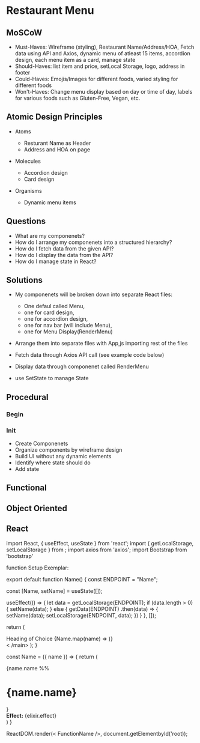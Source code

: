 # Restaurant Menu

## MoSCoW
- Must-Haves: Wireframe (styling), Restaurant Name/Address/HOA, Fetch data using API and Axios, dynamic menu of atleast 15 items, accordion design, each menu item as a card, manage state
- Should-Haves: list item and price, setLocal Storage, logo, address in footer
- Could-Haves: Emojis/Images for different foods, varied styling for different foods
- Won't-Haves: Change menu display based on day or time of day, labels for various foods such as Gluten-Free, Vegan, etc.


## Atomic Design Principles
- Atoms
    * Resturant Name as Header
    * Address and HOA on page
      
- Molecules
    * Accordion design
    * Card design
      
- Organisms
    * Dynamic menu items

## Questions
  - What are my componenets?
  - How do I arrange my componenets into a structured hierarchy?
  - How do I fetch data from the given API?
  - How do I display the data from the API?
  - How do I manage state in React?


## Solutions
- My componenets will be broken down into separate React files:
  * One defaul called Menu,
  * one for card design,
  * one for accordion design,
  * one for nav bar (will include Menu),
  * one for Menu Display(RenderMenu)
 
    
- Arrange them into separate files with App,js importing rest of the files
- Fetch data through Axios API call (see example code below)
- Display data through componenet called RenderMenu
- use SetState to manage State
## Procedural

### Begin
### Init
- Create Componenets
- Organize components by wireframe design
- Build UI without any dynamic elements
- Identify where state should do
- Add state



## Functional

## Object Oriented

## React 
import React, { useEffect, useState } from 'react';
import { getLocalStorage, setLocalStorage } from ;
import axios from 'axios';
import Bootstrap from 'bootstrap'

function Setup Exemplar:

export default function Name() {
const ENDPOINT = "Name";

const [Name, setName] = useState([]);

useEffect(() => {
    let data = getLocalStorage(ENDPOINT);
    if (data.length > 0) {
    setName(data);
    } else {
      getData(ENDPOINT)
        .then(data) => {
          setName(data);
          setLocalStorage(ENDPOINT, data);
        })
    }
  }, []);

  return (
  <main style={{}} className="chosenName">
    <div className = "bootstrap layout"
      <h1> Heading of Choice</h1>
      {Name.map(name) => <Name key= {key.id} name = {name} />)}
      </div>
    < /main>
  );
}


const Name = ({ name }) => {
  return (
    <div className="bootstrap styling">
      <div className = "card-body">
        {name.name %% <h1 className = 'card-title'>{name.name}</h1>}
                <div><strong>Effect:</strong> {elixir.effect}</div>
      </div>
    </div>
  )
}


ReactDOM.render(< FunctionName />, document.getElementbyId('root));
      
